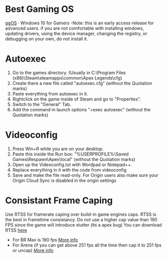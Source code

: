 # Best Gaming OS 
[ggOS](https://discord.gg/A5BHSQV) · Windows 10 for Gamers 
-Note: this is an early access release for advanced users. if you are not comfortable with installing windows, updating drivers, using the device manager, changing the registry, or debugging on your own, do not install it.
# Autoexec
1. Go to the games directory. (Usually in C:\Program Files (x86)\Steam\steamapps\common\Apex Legends\cfg)
2. Create there a new file called "autoexec.cfg" (without the Quotation marks)
3. Paste everything from autoexec in it.
4. Rightclick on the game inside of Steam and go to "Properties".
5. Switch to the "General" Tab.
6. Add the command in launch options "+exec autoexec" (without the Quotation marks)
# Videoconfig
1. Press Win+R while you are on your desktop.
2. Paste this inside the Run box: "%USERPROFILE%\Saved Games\Respawn\Apex\local" (without the Quotation marks)
3. Open up the Videoconfig.txt with Wordpad or Notepad++.
4. Replace everything in it with the code from videoconfig
5. Save and make the file read-only. For Origin users also make sure your Origin Cloud Sync is disabled in the origin settings
# Consistant Frame Caping
Use RTSS for framerate caping over build-in game engines caps. RTSS is the best in frametime consistancy. Do not use a higher cap value than 190 FPS since the game will introduce stutter (its a apex bug) You can download RTSS [here](https://www.guru3d.com/files-details/rtss-rivatuner-statistics-server-download.html)
- For BR Max is 190 fps [More info](https://twitter.com/CaIypto/status/1392354731205529606)
- For Arena (if you can get above 251 fps all the time then cap it to 251 fps or uncap) [More info](https://twitter.com/DEAFPS_/status/1416582405633318912)

